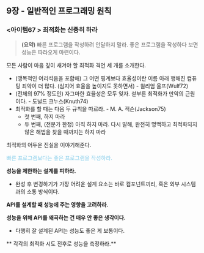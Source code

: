 ## 9장 - 일반적인 프로그래밍 원칙

### <아이템67 > 최적화는 신중히 하라

> **(요약)** 빠른 프로그램을 작성하려 안달하지 말라. 좋은 프로그램을 작성하다 보면 성능은 따라오게 마련이다.

모든 사람이 마음 깊이 새겨야 할 최적화 격언 세 개를 소개한다.

- (맹목적인 어리석음을 포함해) 그 어떤 핑계보다 효율성이란 이름 아래 행해진 컴퓨팅 죄악이 더 많다. (심지어 효율을 높이지도 못하면서) - 윌리엄 울프(Wulf72)
- (전체의 97% 정도인) 자그마한 효율성은 모두 잊자. 섣부른 최적화가 만악의 근원이다. - 도널드 크누스(Knuth74)
- 최적화를 할 때는 다음 두 규칙을 따르라. - M. A. 잭슨(Jackson75)
  - 첫 번째, 하지 마라
  - 두 번째, (전문가 한정) 아직 하지 마라. 다시 말해, 완전히 명백하고 최적화되지 않은 해법을 찾을 때까지는 하지 마라

최적화의 어두운 진실을 이야기해준다.

<span style='color:skyblue'>빠른 프로그램보다는 좋은 프로그램을 작성하라.</span>

**성능을 제한하는 설계를 피하라.**

- 완성 후 변경하기가 가장 어려운 설계 요소는 바로 컴포넌트끼리, 혹은 외부 시스템과의 소통 방식이다.

**API를 설계할 때 성능에 주는 영향을 고려하라.**

**성능을 위해 API를 왜곡하는 건 매우 안 좋은 생각이다.**

- 다행히 잘 설계된 API는 성능도 좋은 게 보통이다.

** 각각의 최적화 시도 전후로 성능을 측정하라.**
